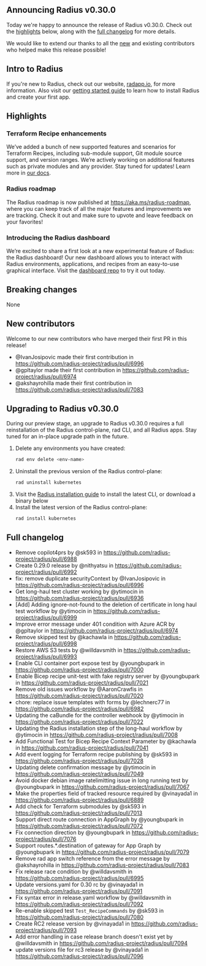 ## Announcing Radius v0.30.0

Today we're happy to announce the release of Radius v0.30.0. Check out the [highlights](#highlights) below, along with the [full changelog](#full-changelog) for more details.

We would like to extend our thanks to all the [new](#new-contributors) and existing contributors who helped make this release possible!

## Intro to Radius

If you're new to Radius, check out our website, [radapp.io](https://radapp.io), for more information. Also visit our [getting started guide](https://docs.radapp.io/getting-started/) to learn how to install Radius and create your first app.

## Highlights

### Terraform Recipe enhancements

We’ve added a bunch of new supported features and scenarios for Terraform Recipes, including sub-module support, Git module source support, and version ranges. We’re actively working on additional features such as private modules and any provider. Stay tuned for updates! Learn more in [our docs](https://docs.radapp.io/guides/recipes/overview/).

### Radius roadmap

The Radius roadmap is now published at https://aka.ms/radius-roadmap, where you can keep track of all the major features and improvements we are tracking. Check it out and make sure to upvote and leave feedback on your favorites!

### Introducing the Radius dashboard

We’re excited to share a first look at a new experimental feature of Radius: the Radius dashboard! Our new dashboard allows you to interact with Radius environments, applications, and recipes from an easy-to-use graphical interface. Visit the [dashboard repo](https://github.com/radius-project/dashboard) to try it out today.

## Breaking changes

None

## New contributors

Welcome to our new contributors who have merged their first PR in this release!

* @IvanJosipovic made their first contribution in https://github.com/radius-project/radius/pull/6996
* @gpltaylor made their first contribution in https://github.com/radius-project/radius/pull/6974
* @akshayrohilla made their first contribution in https://github.com/radius-project/radius/pull/7083

## Upgrading to Radius v0.30.0

During our preview stage, an upgrade to Radius v0.30.0 requires a full reinstallation of the Radius control-plane, rad CLI, and all Radius apps. Stay tuned for an in-place upgrade path in the future.

1. Delete any environments you have created:
   ```bash
   rad env delete <env-name>
   ```
1. Uninstall the previous version of the Radius control-plane:
   ```bash
   rad uninstall kubernetes
   ```
1. Visit the [Radius installation guide](https://docs.radapp.io/getting-started/install/) to install the latest CLI, or download a binary below
1. Install the latest version of the Radius control-plane:
   ```bash
   rad install kubernetes
   ```

## Full changelog

* Remove copilot4prs by @sk593 in https://github.com/radius-project/radius/pull/6988
* Create 0.29.0 release by @nithyatsu in https://github.com/radius-project/radius/pull/6992
* fix: remove duplicate securityContext by @IvanJosipovic in https://github.com/radius-project/radius/pull/6996
* Get long-haul test cluster working by @ytimocin in https://github.com/radius-project/radius/pull/6936
* [Add] Adding ignore-not-found to the deletion of certificate in long haul test workflow by @ytimocin in https://github.com/radius-project/radius/pull/6999
* Improve error message under 401 condition with Azure ACR by @gpltaylor in https://github.com/radius-project/radius/pull/6974
* Remove skipped test by @kachawla in https://github.com/radius-project/radius/pull/6998
* Restore AWS S3 tests by @willdavsmith in https://github.com/radius-project/radius/pull/6993
* Enable CLI container port expose test by @youngbupark in https://github.com/radius-project/radius/pull/7000
* Enable Bicep recipe unit-test with fake registry server by @youngbupark in https://github.com/radius-project/radius/pull/7021
* Remove old issues workflow by @AaronCrawfis in https://github.com/radius-project/radius/pull/7020
* chore: replace issue templates with forms by @lechnerc77 in https://github.com/radius-project/radius/pull/6982
* Updating the caBundle for the controller webhook by @ytimocin in https://github.com/radius-project/radius/pull/7022
* Updating the Radius installation step of the long-haul workflow by @ytimocin in https://github.com/radius-project/radius/pull/7008
* Add Functional Test for Bicep Recipe Context Parameter by @kachawla in https://github.com/radius-project/radius/pull/7041
* Add event logging for Terraform recipe publishing by @sk593 in https://github.com/radius-project/radius/pull/7028
* Updating delete confirmation message by @ytimocin in https://github.com/radius-project/radius/pull/7049
* Avoid docker debian image ratelimitting issue in long running test by @youngbupark in https://github.com/radius-project/radius/pull/7067
* Make the properties field of tracked resource  required by @vinayada1 in https://github.com/radius-project/radius/pull/6889
* Add check for Terraform submodules by @sk593 in https://github.com/radius-project/radius/pull/7013
* Support direct route connection in AppGraph by @youngbupark in https://github.com/radius-project/radius/pull/7072
* Fix connection direction by @youngbupark in https://github.com/radius-project/radius/pull/7076
* Support routes.*.destination of gateway for App Graph by @youngbupark in https://github.com/radius-project/radius/pull/7079
* Remove rad app switch reference from the error message by @akshayrohilla in https://github.com/radius-project/radius/pull/7083
* Fix release race condition by @willdavsmith in https://github.com/radius-project/radius/pull/6995
* Update versions.yaml for 0.30 rc by @vinayada1 in https://github.com/radius-project/radius/pull/7091
* Fix syntax error in release.yaml workflow by @willdavsmith in https://github.com/radius-project/radius/pull/7092
* Re-enable skipped test `Test_RecipeCommands` by @sk593 in https://github.com/radius-project/radius/pull/7080
* Create RC2 release version by @vinayada1 in https://github.com/radius-project/radius/pull/7093
* Add error handling in case release branch doesn't exist yet by @willdavsmith in https://github.com/radius-project/radius/pull/7094
* update versions file for rc3 release by @vinayada1 in https://github.com/radius-project/radius/pull/7096